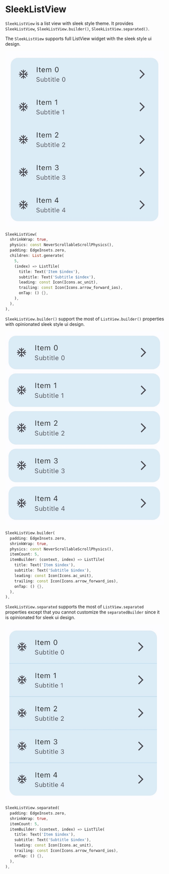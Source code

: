# SleekListView

`SleekListView` is a list view with sleek style theme. It provides `SleekListView`, `SleekListView.builder()`, `SleekListView.separated()`.

The `SleekListView` supports full ListView widget with the sleek style ui design.

![Sleek List View](../../images/sleek.list_view.jpg)

```dart
SleekListView(
  shrinkWrap: true,
  physics: const NeverScrollableScrollPhysics(),
  padding: EdgeInsets.zero,
  children: List.generate(
    5,
    (index) => ListTile(
      title: Text('Item $index'),
      subtitle: Text('Subtitle $index'),
      leading: const Icon(Icons.ac_unit),
      trailing: const Icon(Icons.arrow_forward_ios),
      onTap: () {},
    ),
  ),
),
```

`SleekListView.builder()` support the most of `ListView.builder()` properties with opinionated sleek style ui design.

![SleekListView.builder](../../images/sleek.list_view.builder.jpg)

```dart
SleekListView.builder(
  padding: EdgeInsets.zero,
  shrinkWrap: true,
  physics: const NeverScrollableScrollPhysics(),
  itemCount: 5,
  itemBuilder: (context, index) => ListTile(
    title: Text('Item $index'),
    subtitle: Text('Subtitle $index'),
    leading: const Icon(Icons.ac_unit),
    trailing: const Icon(Icons.arrow_forward_ios),
    onTap: () {},
  ),
),
```

`SleekListView.separated` supports the most of `ListView.separated` properties except that you cannot customize the `separatedBuilder` since it is opinionated for sleek ui design.

![SleekListView.separated](../../images/sleek.list_view.separated.jpg)

```dart
SleekListView.separated(
  padding: EdgeInsets.zero,
  shrinkWrap: true,
  itemCount: 5,
  itemBuilder: (context, index) => ListTile(
    title: Text('Item $index'),
    subtitle: Text('Subtitle $index'),
    leading: const Icon(Icons.ac_unit),
    trailing: const Icon(Icons.arrow_forward_ios),
    onTap: () {},
  ),
),
```
